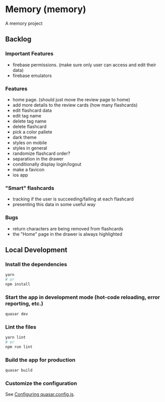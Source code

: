 # Memory (memory)

A memory project

## Backlog

### Important Features

- firebase permissions. (make sure only user can access and edit their data)
- firebase emulators

### Features

- home page. (should just move the review page to home)
- add more details to the review cards (how many flashcards)
- edit flashcard data
- edit tag name
- delete tag name
- delete flashcard
- pick a color pallete
- dark theme
- styles on mobile
- styles in general
- randomize flashcard order?
- separation in the drawer
- conditionally display login/logout
- make a favicon
- ios app

### "Smart" flashcards

- tracking if the user is succeeding/failing at each flashcard
- presenting this data in some useful way

### Bugs

- return characters are being removed from flashcards
- the "Home" page in the drawer is always highlighted

## Local Development

### Install the dependencies

```bash
yarn
# or
npm install
```

### Start the app in development mode (hot-code reloading, error reporting, etc.)

```bash
quasar dev
```

### Lint the files

```bash
yarn lint
# or
npm run lint
```

### Build the app for production

```bash
quasar build
```

### Customize the configuration

See [Configuring quasar.config.js](https://v2.quasar.dev/quasar-cli-vite/quasar-config-js).
